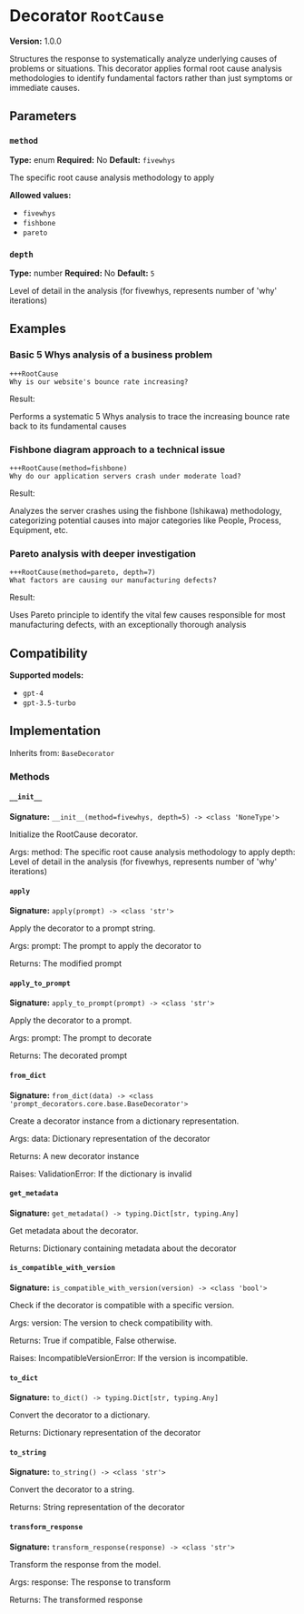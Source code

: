 # Decorator `RootCause`

**Version:** 1.0.0

Structures the response to systematically analyze underlying causes of problems or situations. This decorator applies formal root cause analysis methodologies to identify fundamental factors rather than just symptoms or immediate causes.

## Parameters

### `method`

**Type:** enum
**Required:** No
**Default:** `fivewhys`

The specific root cause analysis methodology to apply

**Allowed values:**

- `fivewhys`
- `fishbone`
- `pareto`

### `depth`

**Type:** number
**Required:** No
**Default:** `5`

Level of detail in the analysis (for fivewhys, represents number of 'why' iterations)

## Examples

### Basic 5 Whys analysis of a business problem

```
+++RootCause
Why is our website's bounce rate increasing?
```

Result:

Performs a systematic 5 Whys analysis to trace the increasing bounce rate back to its fundamental causes

### Fishbone diagram approach to a technical issue

```
+++RootCause(method=fishbone)
Why do our application servers crash under moderate load?
```

Result:

Analyzes the server crashes using the fishbone (Ishikawa) methodology, categorizing potential causes into major categories like People, Process, Equipment, etc.

### Pareto analysis with deeper investigation

```
+++RootCause(method=pareto, depth=7)
What factors are causing our manufacturing defects?
```

Result:

Uses Pareto principle to identify the vital few causes responsible for most manufacturing defects, with an exceptionally thorough analysis

## Compatibility

**Supported models:**

- `gpt-4`
- `gpt-3.5-turbo`

## Implementation

Inherits from: `BaseDecorator`

### Methods

#### `__init__`

**Signature:** `__init__(method=fivewhys, depth=5) -> <class 'NoneType'>`

Initialize the RootCause decorator.

Args:
    method: The specific root cause analysis methodology to apply
    depth: Level of detail in the analysis (for fivewhys, represents number of 'why' iterations)

#### `apply`

**Signature:** `apply(prompt) -> <class 'str'>`

Apply the decorator to a prompt string.

Args:
    prompt: The prompt to apply the decorator to


Returns:
    The modified prompt

#### `apply_to_prompt`

**Signature:** `apply_to_prompt(prompt) -> <class 'str'>`

Apply the decorator to a prompt.

Args:
    prompt: The prompt to decorate

Returns:
    The decorated prompt

#### `from_dict`

**Signature:** `from_dict(data) -> <class 'prompt_decorators.core.base.BaseDecorator'>`

Create a decorator instance from a dictionary representation.

Args:
    data: Dictionary representation of the decorator

Returns:
    A new decorator instance

Raises:
    ValidationError: If the dictionary is invalid

#### `get_metadata`

**Signature:** `get_metadata() -> typing.Dict[str, typing.Any]`

Get metadata about the decorator.

Returns:
    Dictionary containing metadata about the decorator

#### `is_compatible_with_version`

**Signature:** `is_compatible_with_version(version) -> <class 'bool'>`

Check if the decorator is compatible with a specific version.

Args:
    version: The version to check compatibility with.


Returns:
    True if compatible, False otherwise.


Raises:
    IncompatibleVersionError: If the version is incompatible.

#### `to_dict`

**Signature:** `to_dict() -> typing.Dict[str, typing.Any]`

Convert the decorator to a dictionary.

Returns:
    Dictionary representation of the decorator

#### `to_string`

**Signature:** `to_string() -> <class 'str'>`

Convert the decorator to a string.

Returns:
    String representation of the decorator

#### `transform_response`

**Signature:** `transform_response(response) -> <class 'str'>`

Transform the response from the model.

Args:
    response: The response to transform

Returns:
    The transformed response
